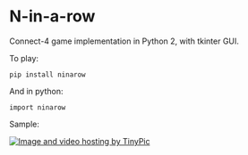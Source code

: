 # N-in-a-row
Connect-4 game implementation in Python 2, with tkinter GUI.

To play:

    pip install ninarow

And in python:

    import ninarow

Sample:

<a href="http://tinypic.com?ref=33nd92b" target="_blank"><img src="http://i68.tinypic.com/33nd92b.png" border="0" alt="Image and video hosting by TinyPic"></a>
